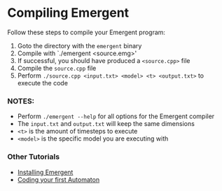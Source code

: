 # Compiling Emergent
Follow these steps to compile your Emergent program:
1. Goto the directory with the `emergent` binary
2. Compile with  `./emergent <source.emg>'
3. If successful, you should have produced a `<source.cpp>` file
4. Compile the `source.cpp` file
5. Perform `./source.cpp <input.txt> <model> <t> <output.txt>` to execute the code

### NOTES:
- Perform `./emergent --help` for all options for the Emergent compiler
- The `input.txt` and `output.txt` will keep the same dimensions
- `<t>` is the amount of timesteps to execute
- `<model>` is the specific model you are executing with

### Other Tutorials
- [Installing Emergent](install.md)
- [Coding your first Automaton](compile.md)
